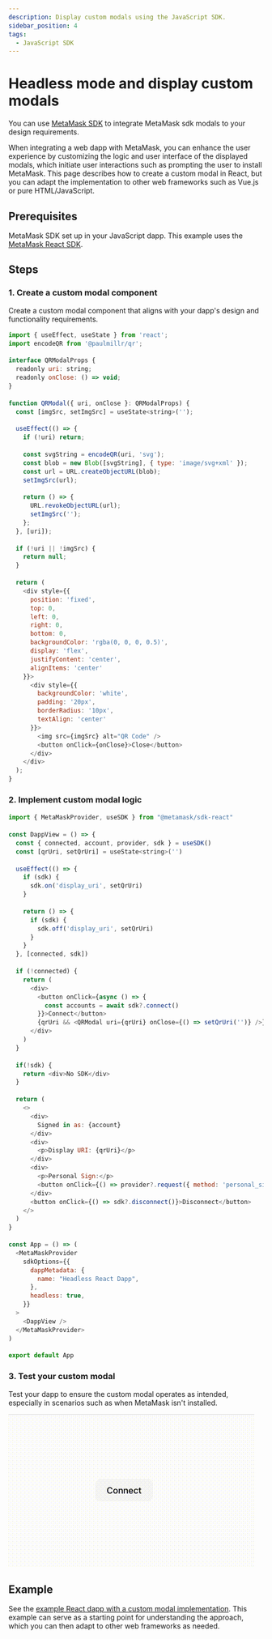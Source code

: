 ```yaml
---
description: Display custom modals using the JavaScript SDK.
sidebar_position: 4
tags:
  - JavaScript SDK
---
```


# Headless mode and display custom modals

You can use [MetaMask SDK](../../connect/metamask-sdk/index.md) to integrate MetaMask sdk modals to your design requirements.

When integrating a web dapp with MetaMask, you can enhance the user experience by customizing the
logic and user interface of the displayed modals, which initiate user interactions such as prompting
the user to install MetaMask.
This page describes how to create a custom modal in React, but you can adapt the implementation to
other web frameworks such as Vue.js or pure HTML/JavaScript.

## Prerequisites

MetaMask SDK set up in your JavaScript dapp.
This example uses the [MetaMask React SDK](../../connect/metamask-sdk/javascript/react/index.md).

## Steps

### 1. Create a custom modal component

Create a custom modal component that aligns with your dapp's design and functionality requirements.

```javascript title="App.js"
import { useEffect, useState } from 'react';
import encodeQR from '@paulmillr/qr';

interface QRModalProps {
  readonly uri: string;
  readonly onClose: () => void;
}

function QRModal({ uri, onClose }: QRModalProps) {
  const [imgSrc, setImgSrc] = useState<string>('');

  useEffect(() => {
    if (!uri) return;

    const svgString = encodeQR(uri, 'svg');
    const blob = new Blob([svgString], { type: 'image/svg+xml' });
    const url = URL.createObjectURL(blob);
    setImgSrc(url);

    return () => {
      URL.revokeObjectURL(url);
      setImgSrc('');
    };
  }, [uri]);

  if (!uri || !imgSrc) {
    return null;
  }

  return (
    <div style={{
      position: 'fixed',
      top: 0,
      left: 0,
      right: 0,
      bottom: 0,
      backgroundColor: 'rgba(0, 0, 0, 0.5)',
      display: 'flex',
      justifyContent: 'center',
      alignItems: 'center'
    }}>
      <div style={{
        backgroundColor: 'white',
        padding: '20px',
        borderRadius: '10px',
        textAlign: 'center'
      }}>
        <img src={imgSrc} alt="QR Code" />
        <button onClick={onClose}>Close</button>
      </div>
    </div>
  );
}
```

### 2. Implement custom modal logic

```javascript title="index.js"
import { MetaMaskProvider, useSDK } from "@metamask/sdk-react"

const DappView = () => {
  const { connected, account, provider, sdk } = useSDK()
  const [qrUri, setQrUri] = useState<string>('')

  useEffect(() => {
    if (sdk) {
      sdk.on('display_uri', setQrUri)
    }

    return () => {
      if (sdk) {
        sdk.off('display_uri', setQrUri)
      }
    }
  }, [connected, sdk])

  if (!connected) {
    return (
      <div>
        <button onClick={async () => {
          const accounts = await sdk?.connect()
        }}>Connect</button>
        {qrUri && <QRModal uri={qrUri} onClose={() => setQrUri('')} />}
      </div>
    )
  }

  if(!sdk) {
    return <div>No SDK</div>
  }

  return (
    <>
      <div>
        Signed in as: {account}
      </div>
      <div>
        <p>Display URI: {qrUri}</p>
      </div>
      <div>
        <p>Personal Sign:</p>
        <button onClick={() => provider?.request({ method: 'personal_sign', params: ['Hello, world!', account] })}>Sign</button>
      </div>
      <button onClick={() => sdk?.disconnect()}>Disconnect</button>
    </>
  )
}

const App = () => (
  <MetaMaskProvider
    sdkOptions={{
      dappMetadata: {
        name: "Headless React Dapp",
      },
      headless: true,
    }}
  >
    <DappView />
  </MetaMaskProvider>
)

export default App
```

### 3. Test your custom modal

Test your dapp to ensure the custom modal operates as intended, especially in scenarios such as when
MetaMask isn't installed.

<p align="center">

![Custom modal gif](../../assets/new-custom-modal.gif)

</p>

## Example

See the [example React dapp with a custom modal
implementation](https://github.com/MetaMask/metamask-sdk/tree/main/packages/examples/react-with-custom-modal).
This example can serve as a starting point for understanding the approach, which you can then adapt
to other web frameworks as needed.

